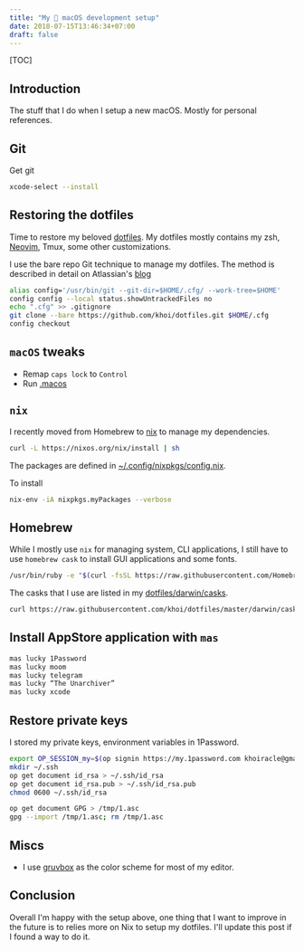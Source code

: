 ```yaml
---
title: "My  macOS development setup"
date: 2018-07-15T13:46:34+07:00
draft: false
---
```


[TOC]

## Introduction

The stuff that I do when I setup a new macOS. Mostly for personal references.

## Git

Get git

```bash
xcode-select --install
```

## Restoring the dotfiles

Time to restore my beloved [dotfiles](https://github.com/khoi/dotfiles). My dotfiles mostly contains my zsh, [Neovim](https://neovim.io), Tmux, some other customizations.

I use the bare repo Git technique to manage my dotfiles. The method is described in detail on Atlassian's [blog](https://developer.atlassian.com/blog/2016/02/best-way-to-store-dotfiles-git-bare-repo/)

```bash
alias config='/usr/bin/git --git-dir=$HOME/.cfg/ --work-tree=$HOME'
config config --local status.showUntrackedFiles no
echo ".cfg" >> .gitignore
git clone --bare https://github.com/khoi/dotfiles.git $HOME/.cfg
config checkout
```

## `macOS` tweaks

- Remap `caps lock` to `Control`
- Run [.macos](https://github.com/khoi/dotfiles/blob/master/darwin/.macos)

## `nix`

I recently moved from Homebrew to [nix](https://nixos.org/nix/) to manage my dependencies.

```bash
curl -L https://nixos.org/nix/install | sh
```

The packages are defined in [~/.config/nixpkgs/config.nix](~/.config/nixpkgs/config.nix).

To install

```bash
nix-env -iA nixpkgs.myPackages --verbose
```

## Homebrew

While I mostly use `nix` for managing system, CLI applications, I still have to use `homebrew cask` to install GUI applications and some fonts. 

```bash
/usr/bin/ruby -e "$(curl -fsSL https://raw.githubusercontent.com/Homebrew/install/master/install)"
```

The casks that I use are listed in my [dotfiles/darwin/casks](https://raw.githubusercontent.com/khoi/dotfiles/master/darwin/casks). 

```bash
curl https://raw.githubusercontent.com/khoi/dotfiles/master/darwin/casks | xargs brew cask install
```

## Install AppStore application with `mas`

```bash
mas lucky 1Password
mas lucky moom
mas lucky telegram
mas lucky “The Unarchiver”
mas lucky xcode
```

## Restore private keys

I stored my private keys, environment variables in 1Password.

```bash
export OP_SESSION_my=$(op signin https://my.1password.com khoiracle@gmail.com --output=raw)
mkdir ~/.ssh
op get document id_rsa > ~/.ssh/id_rsa
op get document id_rsa.pub > ~/.ssh/id_rsa.pub
chmod 0600 ~/.ssh/id_rsa

op get document GPG > /tmp/1.asc
gpg --import /tmp/1.asc; rm /tmp/1.asc
```

## Miscs

- I use [gruvbox](https://github.com/morhetz/gruvbox-contrib) as the color scheme for most of my editor.

## Conclusion

Overall I'm happy with the setup above, one thing that I want to improve in the future is to relies more on Nix to setup my dotfiles. I'll update this post if I found a way to do it.

